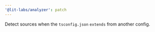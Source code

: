 ```yaml
---
'@lit-labs/analyzer': patch
---
```


Detect sources when the `tsconfig.json` `extends` from another config.

